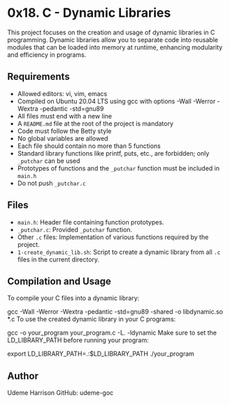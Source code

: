 # 0x18. C - Dynamic Libraries

This project focuses on the creation and usage of dynamic libraries in C programming. Dynamic libraries allow you to separate code into reusable modules that can be loaded into memory at runtime, enhancing modularity and efficiency in programs.

## Requirements

- Allowed editors: vi, vim, emacs
- Compiled on Ubuntu 20.04 LTS using gcc with options -Wall -Werror -Wextra -pedantic -std=gnu89
- All files must end with a new line
- A `README.md` file at the root of the project is mandatory
- Code must follow the Betty style
- No global variables are allowed
- Each file should contain no more than 5 functions
- Standard library functions like printf, puts, etc., are forbidden; only `_putchar` can be used
- Prototypes of functions and the `_putchar` function must be included in `main.h`
- Do not push `_putchar.c`

## Files

- `main.h`: Header file containing function prototypes.
- `_putchar.c`: Provided `_putchar` function.
- Other `.c` files: Implementation of various functions required by the project.
- `1-create_dynamic_lib.sh`: Script to create a dynamic library from all `.c` files in the current directory.

## Compilation and Usage

To compile your C files into a dynamic library:

gcc -Wall -Werror -Wextra -pedantic -std=gnu89 -shared -o libdynamic.so *.c
To use the created dynamic library in your C programs:

gcc -o your_program your_program.c -L. -ldynamic
Make sure to set the LD_LIBRARY_PATH before running your program:

export LD_LIBRARY_PATH=.:$LD_LIBRARY_PATH
./your_program

## Author
Udeme Harrison
GitHub: udeme-goc
